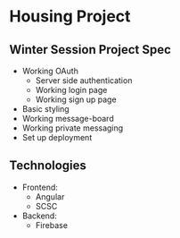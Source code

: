 # Housing Project

## Winter Session Project Spec
* Working OAuth
    * Server side authentication
    * Working login page
    * Working sign up page
* Basic styling
* Working message-board
* Working private messaging
* Set up deployment

## Technologies
* Frontend:
    * Angular
    * SCSC
* Backend:
    * Firebase
